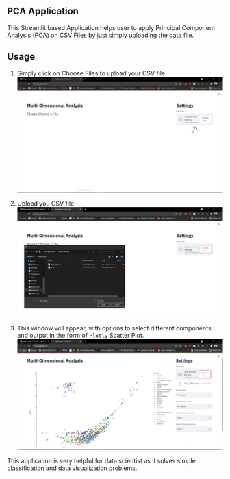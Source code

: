 ## PCA Application
This Streamlit based Application helps user to apply Principal Component Analysis (PCA) on CSV Files by just simply uploading the data file.

## Usage
1. Simply click on Choose Files to upload your CSV file.
![image](docs/Capture.jpg)

2. Upload you CSV file.
![image](docs/ChooseFile.jpg)

3. This window will appear, with options to select different components and output in the form of `Plotly` Scatter Plot.
![image](docs/Output.jpg)


This application is very helpful for data scientist as it solves simple classification and data visualization problems.